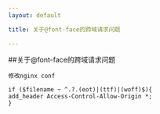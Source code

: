 ```yaml
---
layout: default

title: 关于@font-face的跨域请求问题

---
```


##关于@font-face的跨域请求问题

	修改nginx conf

	if ($filename ~ ^.?.(eot)|(ttf)|(woff)$){
	add_header Access-Control-Allow-Origin *;
	}	 







    


